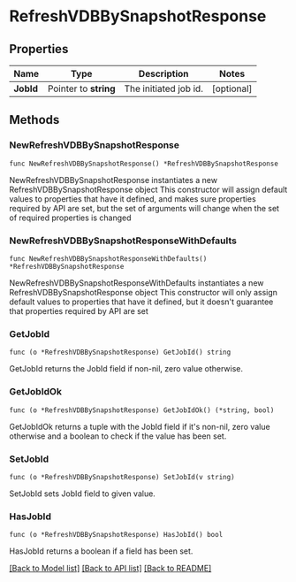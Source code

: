 # RefreshVDBBySnapshotResponse

## Properties

Name | Type | Description | Notes
------------ | ------------- | ------------- | -------------
**JobId** | Pointer to **string** | The initiated job id. | [optional] 

## Methods

### NewRefreshVDBBySnapshotResponse

`func NewRefreshVDBBySnapshotResponse() *RefreshVDBBySnapshotResponse`

NewRefreshVDBBySnapshotResponse instantiates a new RefreshVDBBySnapshotResponse object
This constructor will assign default values to properties that have it defined,
and makes sure properties required by API are set, but the set of arguments
will change when the set of required properties is changed

### NewRefreshVDBBySnapshotResponseWithDefaults

`func NewRefreshVDBBySnapshotResponseWithDefaults() *RefreshVDBBySnapshotResponse`

NewRefreshVDBBySnapshotResponseWithDefaults instantiates a new RefreshVDBBySnapshotResponse object
This constructor will only assign default values to properties that have it defined,
but it doesn't guarantee that properties required by API are set

### GetJobId

`func (o *RefreshVDBBySnapshotResponse) GetJobId() string`

GetJobId returns the JobId field if non-nil, zero value otherwise.

### GetJobIdOk

`func (o *RefreshVDBBySnapshotResponse) GetJobIdOk() (*string, bool)`

GetJobIdOk returns a tuple with the JobId field if it's non-nil, zero value otherwise
and a boolean to check if the value has been set.

### SetJobId

`func (o *RefreshVDBBySnapshotResponse) SetJobId(v string)`

SetJobId sets JobId field to given value.

### HasJobId

`func (o *RefreshVDBBySnapshotResponse) HasJobId() bool`

HasJobId returns a boolean if a field has been set.


[[Back to Model list]](../README.md#documentation-for-models) [[Back to API list]](../README.md#documentation-for-api-endpoints) [[Back to README]](../README.md)


